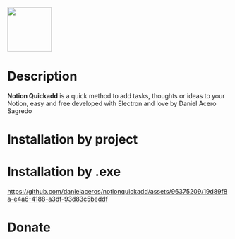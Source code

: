 <img src="https://upload.wikimedia.org/wikipedia/commons/thumb/e/e9/Notion-logo.svg/1200px-Notion-logo.svg.png" width="100" height="100" class="center">

# Description

**Notion Quickadd** is a quick method to add tasks, thoughts or ideas to your Notion, easy and free developed with Electron and love by Daniel Acero Sagredo

# Installation by project


# Installation by .exe
https://github.com/danielaceros/notionquickadd/assets/96375209/19d89f8a-e4a6-4188-a3df-93d83c5beddf

# Donate
